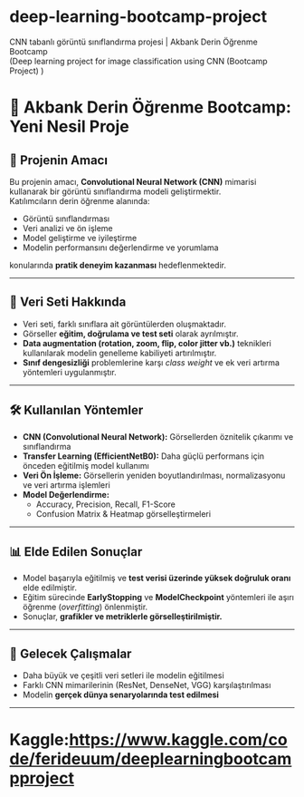 # deep-learning-bootcamp-project
CNN tabanlı görüntü sınıflandırma projesi | Akbank Derin Öğrenme Bootcamp  
(Deep learning project for image classification using CNN (Bootcamp Project) )

# 📌 Akbank Derin Öğrenme Bootcamp: Yeni Nesil Proje

## 🎯 Projenin Amacı
Bu projenin amacı, **Convolutional Neural Network (CNN)** mimarisi kullanarak bir görüntü sınıflandırma modeli geliştirmektir.  
Katılımcıların derin öğrenme alanında:  

- Görüntü sınıflandırması  
- Veri analizi ve ön işleme  
- Model geliştirme ve iyileştirme  
- Modelin performansını değerlendirme ve yorumlama  

konularında **pratik deneyim kazanması** hedeflenmektedir.  

---

## 📂 Veri Seti Hakkında
- Veri seti, farklı sınıflara ait görüntülerden oluşmaktadır.  
- Görseller **eğitim, doğrulama ve test seti** olarak ayrılmıştır.  
- **Data augmentation (rotation, zoom, flip, color jitter vb.)** teknikleri kullanılarak modelin genelleme kabiliyeti artırılmıştır.  
- **Sınıf dengesizliği** problemlerine karşı *class weight* ve ek veri artırma yöntemleri uygulanmıştır.  

---

## 🛠 Kullanılan Yöntemler
- **CNN (Convolutional Neural Network):** Görsellerden öznitelik çıkarımı ve sınıflandırma  
- **Transfer Learning (EfficientNetB0):** Daha güçlü performans için önceden eğitilmiş model kullanımı  
- **Veri Ön İşleme:** Görsellerin yeniden boyutlandırılması, normalizasyonu ve veri artırma işlemleri  
- **Model Değerlendirme:**  
  - Accuracy, Precision, Recall, F1-Score  
  - Confusion Matrix & Heatmap görselleştirmeleri  

---

## 📊 Elde Edilen Sonuçlar
- Model başarıyla eğitilmiş ve **test verisi üzerinde yüksek doğruluk oranı** elde edilmiştir.  
- Eğitim sürecinde **EarlyStopping** ve **ModelCheckpoint** yöntemleri ile aşırı öğrenme (*overfitting*) önlenmiştir.  
- Sonuçlar, **grafikler ve metriklerle görselleştirilmiştir.**  

---

## 🚀 Gelecek Çalışmalar
- Daha büyük ve çeşitli veri setleri ile modelin eğitilmesi  
- Farklı CNN mimarilerinin (ResNet, DenseNet, VGG) karşılaştırılması  
- Modelin **gerçek dünya senaryolarında test edilmesi**  

-----------------------------------------------------

# Kaggle:https://www.kaggle.com/code/ferideuum/deeplearningbootcampproject
